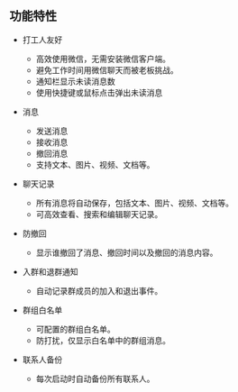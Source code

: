 ## 功能特性

- 打工人友好
    - 高效使用微信，无需安装微信客户端。
    - 避免工作时间用微信聊天而被老板挑战。
    - 通知栏显示未读消息数
    - 使用快捷键或鼠标点击弹出未读消息

- 消息
    - 发送消息
    - 接收消息
    - 撤回消息
    - 支持文本、图片、视频、文档等。

- 聊天记录
    - 所有消息将自动保存，包括文本、图片、视频、文档等。
    - 可高效查看、搜索和编辑聊天记录。

- 防撤回
    - 显示谁撤回了消息、撤回时间以及撤回的消息内容。

- 入群和退群通知
    - 自动记录群成员的加入和退出事件。

- 群组白名单
    - 可配置的群组白名单。
    - 防打扰，仅显示白名单中的群组消息。

- 联系人备份
    - 每次启动时自动备份所有联系人。
